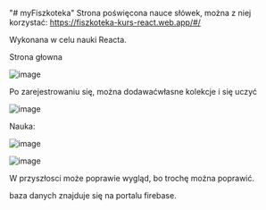 "# myFiszkoteka" 
Strona poświęcona nauce słówek, można z niej korzystać: 
https://fiszkoteka-kurs-react.web.app/#/

Wykonana w celu nauki Reacta. 

Strona głowna

![image](https://user-images.githubusercontent.com/68200092/114242879-e23bb600-998b-11eb-8105-f180cb6ef2a7.png)

Po zarejestrowaniu się, można dodawaćwłasne kolekcje i się uczyć 

![image](https://user-images.githubusercontent.com/68200092/114243014-24fd8e00-998c-11eb-824f-b13d72f1fd64.png)

Nauka:

![image](https://user-images.githubusercontent.com/68200092/114243191-74dc5500-998c-11eb-8d57-98f36aff652e.png)

![image](https://user-images.githubusercontent.com/68200092/114243230-8291da80-998c-11eb-8a08-9d6303bae8d7.png)

W przyszłosci może poprawie wygląd, bo trochę można poprawić.

baza danych znajduje się na portalu firebase.
